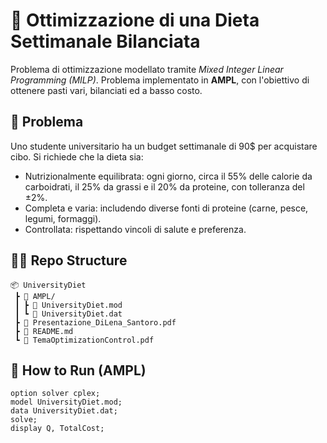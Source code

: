 # 🥗 Ottimizzazione di una Dieta Settimanale Bilanciata

Problema di ottimizzazione modellato tramite *Mixed Integer Linear Programming (MILP)*. Problema implementato in **AMPL**, con l'obiettivo di ottenere pasti vari, bilanciati ed a basso costo. 

## 🧩 Problema

Uno studente universitario ha un budget settimanale di 90$ per acquistare cibo. Si richiede che la dieta sia:

- Nutrizionalmente equilibrata: ogni giorno, circa il 55% delle calorie da carboidrati, il 25% da grassi e il 20% da proteine, con tolleranza del ±2%.
- Completa e varia: includendo diverse fonti di proteine (carne, pesce, legumi, formaggi).
- Controllata: rispettando vincoli di salute e preferenza.

## 📁📄 Repo Structure

```
📦 UniversityDiet
 ┣ 📂 AMPL/
 ┃ ┣ 📄 UniversityDiet.mod
 ┃ ┗ 📄 UniversityDiet.dat
 ┣ 📄 Presentazione_DiLena_Santoro.pdf 
 ┣ 📄 README.md
 ┗ 📄 TemaOptimizationControl.pdf
```

## 🚀 How to Run (AMPL)

```ampl
option solver cplex;
model UniversityDiet.mod;
data UniversityDiet.dat;
solve;
display Q, TotalCost;
```
